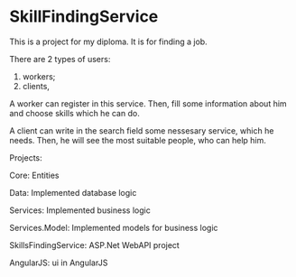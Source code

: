 # SkillFindingService

This is a project for my diploma. It is for finding a job.

There are 2 types of users:
1) workers;
2) clients,

A worker can register in this service. Then, fill some information about him and choose skills which he can do.

A client can write in the search field some nessesary service, which he needs. Then, he will see the most suitable people, who can help him.



Projects:

Core: Entities

Data: Implemented database logic

Services: Implemented business logic

Services.Model: Implemented models for business logic

SkillsFindingService: ASP.Net WebAPI project

AngularJS: ui in AngularJS

